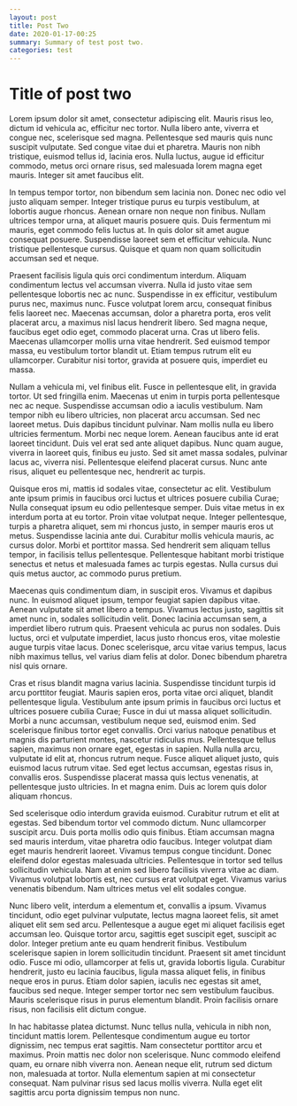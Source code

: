 ```yaml
---
layout: post
title: Post Two
date: 2020-01-17-00:25
summary: Summary of test post two.
categories: test
---
```


# Title of post two

Lorem ipsum dolor sit amet, consectetur adipiscing elit. Mauris risus leo, dictum id vehicula ac, efficitur nec tortor. Nulla libero ante, viverra et congue nec, scelerisque sed magna. Pellentesque sed mauris quis nunc suscipit vulputate. Sed congue vitae dui et pharetra. Mauris non nibh tristique, euismod tellus id, lacinia eros. Nulla luctus, augue id efficitur commodo, metus orci ornare risus, sed malesuada lorem magna eget mauris. Integer sit amet faucibus elit.

In tempus tempor tortor, non bibendum sem lacinia non. Donec nec odio vel justo aliquam semper. Integer tristique purus eu turpis vestibulum, at lobortis augue rhoncus. Aenean ornare non neque non finibus. Nullam ultrices tempor urna, at aliquet mauris posuere quis. Duis fermentum mi mauris, eget commodo felis luctus at. In quis dolor sit amet augue consequat posuere. Suspendisse laoreet sem et efficitur vehicula. Nunc tristique pellentesque cursus. Quisque et quam non quam sollicitudin accumsan sed et neque.

Praesent facilisis ligula quis orci condimentum interdum. Aliquam condimentum lectus vel accumsan viverra. Nulla id justo vitae sem pellentesque lobortis nec ac nunc. Suspendisse in ex efficitur, vestibulum purus nec, maximus nunc. Fusce volutpat lorem arcu, consequat finibus felis laoreet nec. Maecenas accumsan, dolor a pharetra porta, eros velit placerat arcu, a maximus nisl lacus hendrerit libero. Sed magna neque, faucibus eget odio eget, commodo placerat urna. Cras ut libero felis. Maecenas ullamcorper mollis urna vitae hendrerit. Sed euismod tempor massa, eu vestibulum tortor blandit ut. Etiam tempus rutrum elit eu ullamcorper. Curabitur nisi tortor, gravida at posuere quis, imperdiet eu massa.

Nullam a vehicula mi, vel finibus elit. Fusce in pellentesque elit, in gravida tortor. Ut sed fringilla enim. Maecenas ut enim in turpis porta pellentesque nec ac neque. Suspendisse accumsan odio a iaculis vestibulum. Nam tempor nibh eu libero ultricies, non placerat arcu accumsan. Sed nec laoreet metus. Duis dapibus tincidunt pulvinar. Nam mollis nulla eu libero ultricies fermentum. Morbi nec neque lorem. Aenean faucibus ante id erat laoreet tincidunt. Duis vel erat sed ante aliquet dapibus. Nunc quam augue, viverra in laoreet quis, finibus eu justo. Sed sit amet massa sodales, pulvinar lacus ac, viverra nisi. Pellentesque eleifend placerat cursus. Nunc ante risus, aliquet eu pellentesque nec, hendrerit ac turpis.

Quisque eros mi, mattis id sodales vitae, consectetur ac elit. Vestibulum ante ipsum primis in faucibus orci luctus et ultrices posuere cubilia Curae; Nulla consequat ipsum eu odio pellentesque semper. Duis vitae metus in ex interdum porta at eu tortor. Proin vitae volutpat neque. Integer pellentesque, turpis a pharetra aliquet, sem mi rhoncus justo, in semper mauris eros ut metus. Suspendisse lacinia ante dui. Curabitur mollis vehicula mauris, ac cursus dolor. Morbi et porttitor massa. Sed hendrerit sem aliquam tellus tempor, in facilisis tellus pellentesque. Pellentesque habitant morbi tristique senectus et netus et malesuada fames ac turpis egestas. Nulla cursus dui quis metus auctor, ac commodo purus pretium.

Maecenas quis condimentum diam, in suscipit eros. Vivamus et dapibus nunc. In euismod aliquet ipsum, tempor feugiat sapien dapibus vitae. Aenean vulputate sit amet libero a tempus. Vivamus lectus justo, sagittis sit amet nunc in, sodales sollicitudin velit. Donec lacinia accumsan sem, a imperdiet libero rutrum quis. Praesent vehicula ac purus non sodales. Duis luctus, orci et vulputate imperdiet, lacus justo rhoncus eros, vitae molestie augue turpis vitae lacus. Donec scelerisque, arcu vitae varius tempus, lacus nibh maximus tellus, vel varius diam felis at dolor. Donec bibendum pharetra nisl quis ornare.

Cras et risus blandit magna varius lacinia. Suspendisse tincidunt turpis id arcu porttitor feugiat. Mauris sapien eros, porta vitae orci aliquet, blandit pellentesque ligula. Vestibulum ante ipsum primis in faucibus orci luctus et ultrices posuere cubilia Curae; Fusce in dui ut massa aliquet sollicitudin. Morbi a nunc accumsan, vestibulum neque sed, euismod enim. Sed scelerisque finibus tortor eget convallis. Orci varius natoque penatibus et magnis dis parturient montes, nascetur ridiculus mus. Pellentesque tellus sapien, maximus non ornare eget, egestas in sapien. Nulla nulla arcu, vulputate id elit at, rhoncus rutrum neque. Fusce aliquet aliquet justo, quis euismod lacus rutrum vitae. Sed eget lectus accumsan, egestas risus in, convallis eros. Suspendisse placerat massa quis lectus venenatis, at pellentesque justo ultricies. In et magna enim. Duis ac lorem quis dolor aliquam rhoncus.

Sed scelerisque odio interdum gravida euismod. Curabitur rutrum et elit at egestas. Sed bibendum tortor vel commodo dictum. Nunc ullamcorper suscipit arcu. Duis porta mollis odio quis finibus. Etiam accumsan magna sed mauris interdum, vitae pharetra odio faucibus. Integer volutpat diam eget mauris hendrerit laoreet. Vivamus tempus congue tincidunt. Donec eleifend dolor egestas malesuada ultricies. Pellentesque in tortor sed tellus sollicitudin vehicula. Nam at enim sed libero facilisis viverra vitae ac diam. Vivamus volutpat lobortis est, nec cursus erat volutpat eget. Vivamus varius venenatis bibendum. Nam ultrices metus vel elit sodales congue.

Nunc libero velit, interdum a elementum et, convallis a ipsum. Vivamus tincidunt, odio eget pulvinar vulputate, lectus magna laoreet felis, sit amet aliquet elit sem sed arcu. Pellentesque a augue eget mi aliquet facilisis eget accumsan leo. Quisque tortor arcu, sagittis eget suscipit eget, suscipit ac dolor. Integer pretium ante eu quam hendrerit finibus. Vestibulum scelerisque sapien in lorem sollicitudin tincidunt. Praesent sit amet tincidunt odio. Fusce mi odio, ullamcorper at felis ut, gravida lobortis ligula. Curabitur hendrerit, justo eu lacinia faucibus, ligula massa aliquet felis, in finibus neque eros in purus. Etiam dolor sapien, iaculis nec egestas sit amet, faucibus sed neque. Integer semper tortor nec sem vestibulum faucibus. Mauris scelerisque risus in purus elementum blandit. Proin facilisis ornare risus, non facilisis elit dictum congue.

In hac habitasse platea dictumst. Nunc tellus nulla, vehicula in nibh non, tincidunt mattis lorem. Pellentesque condimentum augue eu tortor dignissim, nec tempus erat sagittis. Nam consectetur porttitor arcu et maximus. Proin mattis nec dolor non scelerisque. Nunc commodo eleifend quam, eu ornare nibh viverra non. Aenean neque elit, rutrum sed dictum non, malesuada at tortor. Nulla elementum sapien at mi consectetur consequat. Nam pulvinar risus sed lacus mollis viverra. Nulla eget elit sagittis arcu porta dignissim tempus non nunc.
